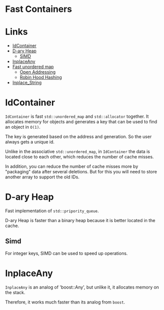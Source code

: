 # Fast Containers

# Links

+ [IdContainer](#id_container)
+ [D-ary Heap](#d_heap)
    * [SIMD](#d_heap_simd)
+ [InplaceAny](#inplace_any)
+ [Fast unordered map](#map)
    * [Open Addressing](#map_addressing)
    * [Robin Hood Hashing](#map_hashing)
+ [Inplace_String](#inplace_string)

# <a name="id_container"></a>IdContainer
`IdContainer` is fast `std::unordered_map` and `std::allocator` together. It allocates memory for objects and generates a key that can be used to find an object in `O(1)`.

The key is generated based on the address and generation. So the user always gets a unique id.

Unlike in the associative `std::unordered_map`, in `IdContainer` the data is located close to each other, which reduces the number of cache misses.

In addition, you can reduce the number of cache misses more by "packaging" data after several deletions. But for this you will need to store another array to support the old IDs.

# <a name="d_heap"></a>D-ary Heap
Fast implementation of `std::pripority_queue`.

D-ary Heap is faster than a binary heap because it is better located in the cache.

## <a name="d_heap_simd"></a>Simd
For integer keys, SIMD can be used to speed up operations.

# <a name="inplace_any"></a>InplaceAny
`InplaceAny` is an analog of 'boost::Any', but unlike it, it allocates memory on the stack.

Therefore, it works much faster than its analog from `boost`.

